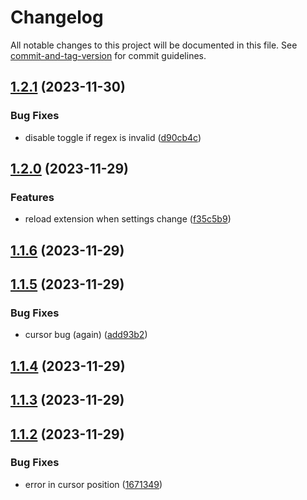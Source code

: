 # Changelog

All notable changes to this project will be documented in this file. See [commit-and-tag-version](https://github.com/absolute-version/commit-and-tag-version) for commit guidelines.

## [1.2.1](https://github.com/Lisandra-dev/obsidian-regex-mark/compare/1.2.0...1.2.1) (2023-11-30)


### Bug Fixes

* disable toggle if regex is invalid ([d90cb4c](https://github.com/Lisandra-dev/obsidian-regex-mark/commit/d90cb4c434318a15ad6b9cfbc358588e0ed0d990))

## [1.2.0](https://github.com/Lisandra-dev/obsidian-regex-mark/compare/1.1.6...1.2.0) (2023-11-29)


### Features

* reload extension when settings change ([f35c5b9](https://github.com/Lisandra-dev/obsidian-regex-mark/commit/f35c5b95a8c62e9aa86fd92723b6699d34ca910c))

## [1.1.6](https://github.com/Lisandra-dev/obsidian-regex-mark/compare/1.1.5...1.1.6) (2023-11-29)

## [1.1.5](https://github.com/Lisandra-dev/obsidian-regex-mark/compare/1.1.4...1.1.5) (2023-11-29)


### Bug Fixes

* cursor bug (again) ([add93b2](https://github.com/Lisandra-dev/obsidian-regex-mark/commit/add93b2d5b98b89e75ed5680d1dbec5a1c16e920))

## [1.1.4](https://github.com/Lisandra-dev/obsidian-regex-mark/compare/1.1.3...1.1.4) (2023-11-29)

## [1.1.3](https://github.com/Lisandra-dev/obsidian-regex-mark/compare/1.1.2...1.1.3) (2023-11-29)

## [1.1.2](https://github.com/Lisandra-dev/obsidian-regex-mark/compare/1.1.1...1.1.2) (2023-11-29)


### Bug Fixes

* error in cursor position ([1671349](https://github.com/Lisandra-dev/obsidian-regex-mark/commit/167134943d270906e9de900a2b84252dedc32271))
